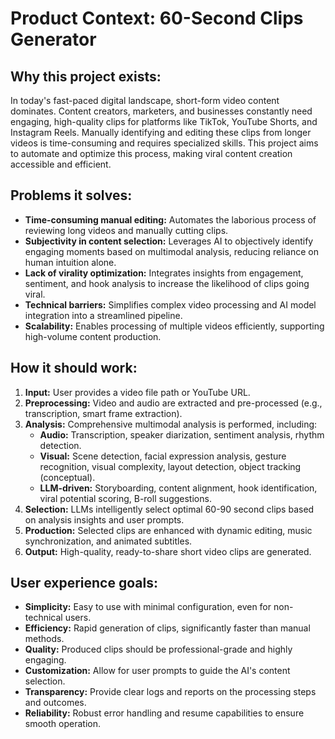 # Product Context: 60-Second Clips Generator

## Why this project exists:
In today's fast-paced digital landscape, short-form video content dominates. Content creators, marketers, and businesses constantly need engaging, high-quality clips for platforms like TikTok, YouTube Shorts, and Instagram Reels. Manually identifying and editing these clips from longer videos is time-consuming and requires specialized skills. This project aims to automate and optimize this process, making viral content creation accessible and efficient.

## Problems it solves:
- **Time-consuming manual editing:** Automates the laborious process of reviewing long videos and manually cutting clips.
- **Subjectivity in content selection:** Leverages AI to objectively identify engaging moments based on multimodal analysis, reducing reliance on human intuition alone.
- **Lack of virality optimization:** Integrates insights from engagement, sentiment, and hook analysis to increase the likelihood of clips going viral.
- **Technical barriers:** Simplifies complex video processing and AI model integration into a streamlined pipeline.
- **Scalability:** Enables processing of multiple videos efficiently, supporting high-volume content production.

## How it should work:
1. **Input:** User provides a video file path or YouTube URL.
2. **Preprocessing:** Video and audio are extracted and pre-processed (e.g., transcription, smart frame extraction).
3. **Analysis:** Comprehensive multimodal analysis is performed, including:
    - **Audio:** Transcription, speaker diarization, sentiment analysis, rhythm detection.
    - **Visual:** Scene detection, facial expression analysis, gesture recognition, visual complexity, layout detection, object tracking (conceptual).
    - **LLM-driven:** Storyboarding, content alignment, hook identification, viral potential scoring, B-roll suggestions.
4. **Selection:** LLMs intelligently select optimal 60-90 second clips based on analysis insights and user prompts.
5. **Production:** Selected clips are enhanced with dynamic editing, music synchronization, and animated subtitles.
6. **Output:** High-quality, ready-to-share short video clips are generated.

## User experience goals:
- **Simplicity:** Easy to use with minimal configuration, even for non-technical users.
- **Efficiency:** Rapid generation of clips, significantly faster than manual methods.
- **Quality:** Produced clips should be professional-grade and highly engaging.
- **Customization:** Allow for user prompts to guide the AI's content selection.
- **Transparency:** Provide clear logs and reports on the processing steps and outcomes.
- **Reliability:** Robust error handling and resume capabilities to ensure smooth operation.
